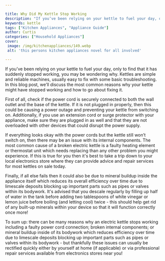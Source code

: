 ```yaml
---

title: Why Did My Kettle Stop Working
description: "If you’ve been relying on your kettle to fuel your day, only to find that it has suddenly stopped working, you may be wondering wh...lets find out"
keywords: kettle
tags: ["Kitchen Appliances", "Appliance Guide"]
author: Curtis
categories: ["Household Appliances"]
cover: 
 image: /img/kitchenappliances/149.webp
 alt: 'this persons kitchen appliances novel for all involved'

---
```


If you’ve been relying on your kettle to fuel your day, only to find that it has suddenly stopped working, you may be wondering why. Kettles are simple and reliable machines, usually easy to fix with some basic troubleshooting. In this blog post, we’ll discuss the most common reasons why your kettle might have stopped working and how to go about fixing it. 

First of all, check if the power cord is securely connected to both the wall outlet and the base of the kettle. If it is not plugged in properly, then this could be causing a power outage and preventing your kettle from switching on. Additionally, if you use an extension cord or surge protector with your appliance, make sure they are plugged in as well and that they are not overloaded with other devices that could disrupt the power supply. 

If everything looks okay with the power cords but the kettle still won’t switch on, then there may be an issue with its internal components. The most common cause of a broken electric kettle is a faulty heating element or thermostat unit which needs replacing than any other problem you might experience. If this is true for you then it's best to take a trip down to your local electronics store where they can provide advice and repair services for most kettles on sale today. 

Finally, if all else fails then it could also be due to mineral buildup inside the appliance itself which reduces its overall efficiency over time due to limescale deposits blocking up important parts such as pipes or valves within its bodywork. It's advised that you descale regularly by filling up half of water in the tank before adding two tablespoons of white vinegar or lemon juice before boiling (and letting cool) twice - this should help get rid of any built-up minerals within your device so that it will function correctly once more! 

To sum up: there can be many reasons why an electric kettle stops working including a faulty power cord connection; broken internal components; or mineral buildup inside of its bodywork which reduces efficiency over time due to limescale deposits blocking up important parts such as pipes or valves within its bodywork - but thankfully these issues can usually be rectified quickly either by yourself at home (if applicable) or via professional repair services available from electronics stores near you!
